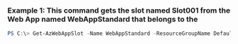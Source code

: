 ### Example 1: This command gets the slot named Slot001 from the Web App named WebAppStandard that belongs to the
```powershell
PS C:\> Get-AzWebAppSlot -Name WebAppStandard -ResourceGroupName Default-Web-WestUS -Slot Slot001
```


